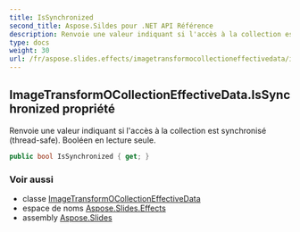 ```yaml
---
title: IsSynchronized
second_title: Aspose.Sildes pour .NET API Référence
description: Renvoie une valeur indiquant si l'accès à la collection est synchronisé et thread-safe. Booléen en lecture seule.
type: docs
weight: 30
url: /fr/aspose.slides.effects/imagetransformocollectioneffectivedata/issynchronized/
---
```


## ImageTransformOCollectionEffectiveData.IsSynchronized propriété

Renvoie une valeur indiquant si l'accès à la collection est synchronisé (thread-safe). Booléen en lecture seule.

```csharp
public bool IsSynchronized { get; }
```

### Voir aussi

* classe [ImageTransformOCollectionEffectiveData](../../imagetransformocollectioneffectivedata)
* espace de noms [Aspose.Slides.Effects](../../imagetransformocollectioneffectivedata)
* assembly [Aspose.Slides](../../../)

<!-- NE PAS MODIFIER : généré par xmldocmd pour Aspose.Slides.dll -->